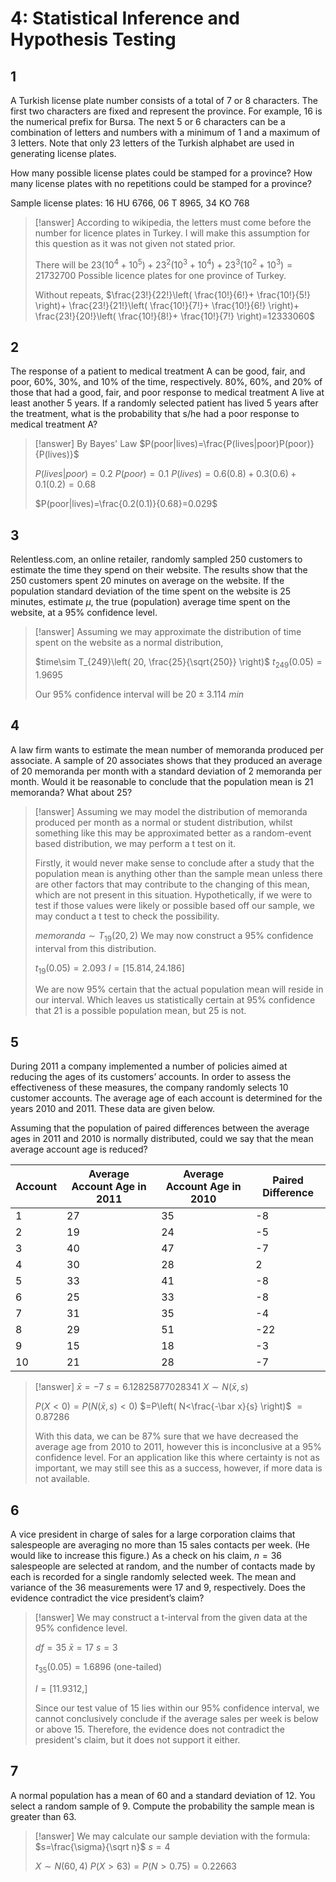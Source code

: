 # 4: Statistical Inference and Hypothesis Testing

## 1

A Turkish license plate number consists of a total of 7 or 8 characters. The first two characters are fixed and represent the province. For example, 16 is the numerical prefix for Bursa. The next 5 or 6 characters can be a combination of letters and numbers with a minimum of 1 and a maximum of 3 letters. Note that only 23 letters of the Turkish alphabet are used in generating license plates.

How many possible license plates could be stamped for a province? How many license plates with no repetitions could be stamped for a province?

Sample license plates: 16 HU 6766, 06 T 8965, 34 KO 768

> [!answer]
> According to wikipedia, the letters must come before the number for licence plates in Turkey. I will make this assumption for this question as it was not given not stated prior.
> 
> There will be
> $23(10^{4}+10^{5})+23^{2}(10^{3}+10^{4})+23^{3}(10^{2}+10^{3})=21732700$
> Possible licence plates for one province of Turkey.
> 
> Without repeats,
> $\frac{23!}{22!}\left( \frac{10!}{6!}+ \frac{10!}{5!} \right)+ \frac{23!}{21!}\left( \frac{10!}{7!}+ \frac{10!}{6!} \right)+ \frac{23!}{20!}\left( \frac{10!}{8!}+ \frac{10!}{7!} \right)=12333060$

## 2

The response of a patient to medical treatment A can be good, fair, and poor, 60%, 30%, and 10% of the time, respectively. 80%, 60%, and 20% of those that had a good, fair, and poor response to medical treatment A live at least another 5 years. If a randomly selected patient has lived 5 years after the treatment, what is the probability that s/he had a poor response to medical treatment A?

> [!answer]
> By Bayes' Law
> $P(poor|lives)=\frac{P(lives|poor)P(poor)}{P(lives)}$
> 
> $P(lives|poor)=0.2$
> $P(poor)=0.1$
> $P(lives)=0.6(0.8)+0.3(0.6)+0.1(0.2)=0.68$
> 
> $P(poor|lives)=\frac{0.2(0.1)}{0.68}=0.029$

## 3

Relentless.com, an online retailer, randomly sampled 250 customers to estimate the time they spend on their website. The results show that the 250 customers spent 20 minutes on average on the website. If the population standard deviation of the time spent on the website is 25 minutes, estimate $\mu$, the true (population) average time spent on the website, at a 95% confidence level.

> [!answer]
> Assuming we may approximate the distribution of time spent on the website as a normal distribution,
> 
> $time\sim T_{249}\left( 20, \frac{25}{\sqrt{250}} \right)$
> $t_{249}(0.05)=1.9695$
> 
> Our 95% confidence interval will be
> $20\pm3.114~min$

## 4

A law firm wants to estimate the mean number of memoranda produced per associate. A sample of 20 associates shows that they produced an average of 20 memoranda per month with a standard deviation of 2 memoranda per month. Would it be reasonable to conclude that the population mean is 21 memoranda? What about 25?

> [!answer]
> Assuming we may model the distribution of memoranda produced per month as a normal or student distribution, whilst something like this may be approximated better as a random-event based distribution, we may perform a t test on it.
> 
> Firstly, it would never make sense to conclude after a study that the population mean is anything other than the sample mean unless there are other factors that may contribute to the changing of this mean, which are not present in this situation. Hypothetically, if we were to test if those values were likely or possible based off our sample, we may conduct a t test to check the possibility.
> 
> $memoranda\sim T_{19}(20,2)$
> We may now construct a 95% confidence interval from this distribution.
> 
> $t_{19}(0.05)=2.093$
> $I=[15.814,24.186]$
> 
> We are now 95% certain that the actual population mean will reside in our interval. Which leaves us statistically certain at 95% confidence that 21 is a possible population mean, but 25 is not.

## 5

During 2011 a company implemented a number of policies aimed at reducing the ages of its customers’ accounts. In order to assess the effectiveness of these measures, the company randomly selects 10 customer accounts. The average age of each account is determined for the years 2010 and 2011. These data are given below.

Assuming that the population of paired differences between the average ages in 2011 and 2010 is normally distributed, could we say that the mean average account age is reduced?

| Account | Average Account Age in 2011 | Average Account Age in 2010 | Paired Difference |
| ------- | --------------------------- | --------------------------- | ----------------- |
| 1       | 27                          | 35                          | -8                |
| 2       | 19                          | 24                          | -5                |
| 3       | 40                          | 47                          | -7                |
| 4       | 30                          | 28                          | 2                 |
| 5       | 33                          | 41                          | -8                |
| 6       | 25                          | 33                          | -8                |
| 7       | 31                          | 35                          | -4                |
| 8       | 29                          | 51                          | -22               |
| 9       | 15                          | 18                          | -3                |
| 10      | 21                          | 28                          | -7                |

> [!answer]
> $\bar x=-7$
> $s=6.12825877028341$
> $X\sim N(\bar x, s)$
> 
> $P(X<0)=P(N(\bar x,s)<0)$
> $=P\left( N<\frac{-\bar x}{s} \right)$
> $=0.87286$
> 
> With this data, we can be 87% sure that we have decreased the average age from 2010 to 2011, however this is inconclusive at a 95% confidence level. For an application like this where certainty is not as important, we may still see this as a success, however, if more data is not available.

## 6
 
A vice president in charge of sales for a large corporation claims that salespeople are averaging no more than 15 sales contacts per week. (He would like to increase this figure.) As a check on his claim, $n = 36$ salespeople are selected at random, and the number of contacts made by each is recorded for a single randomly selected week. The mean and variance of the 36 measurements were 17 and 9, respectively. Does the evidence contradict the vice president’s claim?

> [!answer]
> We may construct a t-interval from the given data at the 95% confidence level.
> 
> $df=35$
> $\bar x=17$
> $s=3$
> 
> $t_{35}(0.05)=1.6896$ (one-tailed)
> 
> $I=[11.9312,]$
> 
> Since our test value of 15 lies within our 95% confidence interval, we cannot conclusively conclude if the average sales per week is below or above 15. Therefore, the evidence does not contradict the president's claim, but it does not support it either.

## 7

A normal population has a mean of 60 and a standard deviation of 12. You select a random sample of 9. Compute the probability the sample mean is greater than 63.

> [!answer]
> We may calculate our sample deviation with the formula:
> $s=\frac{\sigma}{\sqrt n}$
> $s=4$
> 
> $X\sim N(60,4)$
> $P(X>63)=P(N>0.75)=0.22663$
